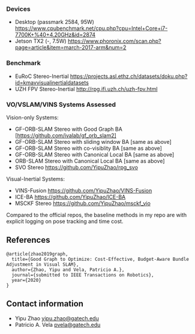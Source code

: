 ### Devices
- Desktop (passmark 2584, 95W) https://www.cpubenchmark.net/cpu.php?cpu=Intel+Core+i7-7700K+%40+4.20GHz&id=2874
- Jetson TX2 (-, 7.5W) https://www.phoronix.com/scan.php?page=article&item=march-2017-arm&num=2

### Benchmark
- EuRoC Stereo-Inertial https://projects.asl.ethz.ch/datasets/doku.php?id=kmavvisualinertialdatasets
- UZH FPV Stereo-Inertial http://rpg.ifi.uzh.ch/uzh-fpv.html

### VO/VSLAM/VINS Systems Assessed

Vision-only Systems:
- GF-ORB-SLAM Stereo with Good Graph BA [https://github.com/ivalab/gf_orb_slam2]
- GF-ORB-SLAM Stereo with sliding window BA [same as above]
- GF-ORB-SLAM Stereo with co-visiblity BA [same as above]
- GF-ORB-SLAM Stereo with Canonical Local BA [same as above]
- ORB-SLAM Stereo with Canonical Local BA [same as above]
- SVO Stereo https://github.com/YipuZhao/rpg_svo

Visual-Inertial Systems:
- VINS-Fusion https://github.com/YipuZhao/VINS-Fusion
- ICE-BA https://github.com/YipuZhao/ICE-BA
- MSCKF Stereo https://github.com/YipuZhao/msckf_vio

Compared to the official repos, the baseline methods in my repo are with explicit logging on pose tracking and time cost.


## References

	@article{zhao2019graph,
	  title={Good Graph to Optimize: Cost-Effective, Budget-Aware Bundle Adjustment in Visual SLAM},
	  author={Zhao, Yipu and Vela, Patricio A.},
	  journal={submitted to IEEE Transactions on Robotics},
	  year={2020}
	}	

## Contact information

- Yipu Zhao		yipu.zhao@gatech.edu
- Patricio A. Vela	pvela@gatech.edu
